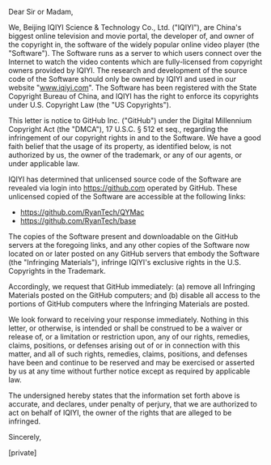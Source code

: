 Dear Sir or Madam,

We, Beijing IQIYI Science & Technology Co., Ltd. ("IQIYI"), are China's biggest online television and movie portal, the developer of, and owner of the copyright in, the software of the widely popular online video player (the "Software"). The Software runs as a server to which users connect over the Internet to watch the video contents which are fully-licensed from copyright owners provided by IQIYI. The research and development of the source code of the Software should only be owned by IQIYI and used in our website "www.iqiyi.com". The Software has been registered with the State Copyright Bureau of China, and IQIYI has the right to enforce its copyrights under U.S. Copyright Law (the "US Copyrights").

This letter is notice to GitHub Inc. ("GitHub") under the Digital Millennium Copyright Act (the "DMCA"), 17 U.S.C. § 512 et seq., regarding the infringement of our copyright rights in and to the Software. We have a good faith belief that the usage of its property, as identified below, is not authorized by us, the owner of the trademark, or any of our agents, or under applicable law.

IQIYI has determined that unlicensed source code of the Software are revealed via login into https://github.com operated by GitHub. These unlicensed copied of the Software are accessible at the following links:

* https://github.com/RyanTech/QYMac
* https://github.com/RyanTech/base

The copies of the Software present and downloadable on the GitHub servers at the foregoing links, and any other copies of the Software now located on or later posted on any GitHub servers that embody the Software (the "Infringing Materials"), infringe IQIYI's exclusive rights in the U.S. Copyrights in the Trademark.

Accordingly, we request that GitHub immediately: (a) remove all Infringing Materials posted on the GitHub computers; and (b) disable all access to the portions of GitHub computers where the Infringing Materials are posted.

We look forward to receiving your response immediately. Nothing in this letter, or otherwise, is intended or shall be construed to be a waiver or release of, or a limitation or restriction upon, any of our rights, remedies, claims, positions, or defenses arising out of or in connection with this matter, and all of such rights, remedies, claims, positions, and defenses have been and continue to be reserved and may be exercised or asserted by us at any time without further notice except as required by applicable law.

The undersigned hereby states that the information set forth above is accurate, and declares, under penalty of perjury, that we are authorized to act on behalf of IQIYI, the owner of the rights that are alleged to be infringed.

Sincerely,

[private]
